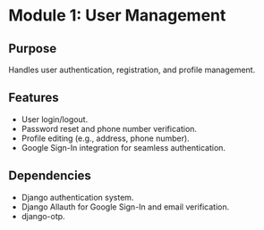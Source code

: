 # Module 1: User Management

## Purpose
Handles user authentication, registration, and profile management.

## Features
- User login/logout.
- Password reset and phone number verification.
- Profile editing (e.g., address, phone number).
- Google Sign-In integration for seamless authentication.

## Dependencies
- Django authentication system.
- Django Allauth for Google Sign-In and email verification.
- django-otp.
